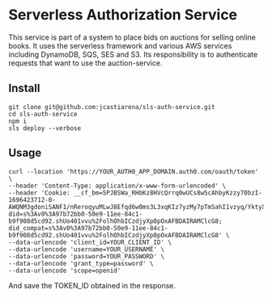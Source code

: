 # Serverless Authorization Service

This service is part of a system to place bids on auctions for selling online books. It uses the serverless framework and various AWS services including DynamoDB, SQS, SES and S3. Its responsibility is to authenticate requests that want to use the auction-service.

## Install

```
git clone git@github.com:jcastiarena/sls-auth-service.git
cd sls-auth-service
npm i
sls deploy --verbose
```

## Usage

```
curl --location 'https://YOUR_AUTH0_APP_DOMAIN.auth0.com/oauth/token' \
--header 'Content-Type: application/x-www-form-urlencoded' \
--header 'Cookie: __cf_bm=SPJBSWa_RHbKz8HVcQrrq0wUCs8w5cAhbyKzzy70bzI-1696423712-0-AWQNM3gdoniSANF1/nReroqyuMLwJ8Efqd6w0ms3L3xqKIz7yzMy7pTmSahI1vzyq/YktyXu1Qr6qrfn15j31AY=; did=s%3Av0%3A97b72bb0-50e9-11ee-84c1-b9f908d5cd92.shUo401vvu%2FolhOhbICzdjyXp0pOxAFBDAIRAMClcG8; did_compat=s%3Av0%3A97b72bb0-50e9-11ee-84c1-b9f908d5cd92.shUo401vvu%2FolhOhbICzdjyXp0pOxAFBDAIRAMClcG8' \
--data-urlencode 'client_id=YOUR_CLIENT_ID' \
--data-urlencode 'username=YOUR_USERNAME' \
--data-urlencode 'password=YOUR_PASSWORD' \
--data-urlencode 'grant_type=password' \
--data-urlencode 'scope=openid'
```
And save the TOKEN_ID obtained in the response.